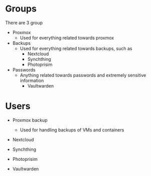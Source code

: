 # Groups

There are 3 group
- Proxmox
    - Used for everything related towards proxmox
- Backups
    - Used for everything related towards backups, such as
        - Nextcloud
        - Synchthing
        - Photoprisim
- Passwords
    - Anything related towards passwords and extremely sensitive information
        - Vaultwarden

# Users

- Proxmox backup
    - Used for handling backups of VMs and containers

- Nextcloud
- Synchthing
- Photoprisim

- Vaultwarden
